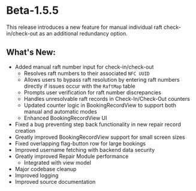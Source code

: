 # Beta-1.5.5
This release introduces a new feature for manual individual raft check-in/check-out as an additional redundancy option.

## What's New:
- Added manual raft number input for check-in/check-out
    - Resolves raft numbers to their associated `NFC UUID`
    - Allows users to bypass raft resolution by entering raft numbers directly if issues occur with the `RaftMap` table
    - Prompts user verification for raft number discrepancies
    - Handles unresolvable raft records in Check-In/Check-Out counters
    - Updated counter logic in BookingRecordView to support both manual and automatic modes
    - Enhanced BookingRecordView UI
- Fixed a bug preventing step back functionality in new repair record creation
- Greatly improved BookingRecordView support for small screen sizes
- Fixed overlapping flag-button row for large bookings
- Improved username fetching with backend data security
- Greatly improved Repair Module performance
    - Integrated with view model
- Major codebase cleanup
- Improved logging
- Improved source documentation 
